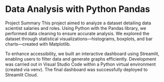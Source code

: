 # Data Analysis with Python Pandas

Project Summary
This project aimed to analyze a dataset detailing data scientist salaries and roles. 
Using Python with the Pandas library, we performed data cleaning to ensure accurate analysis. 
We explored the dataset through statistical visualizations—histograms, boxplots, and bar charts—created with Matplotlib.

To enhance accessibility, we built an interactive dashboard using Streamlit, enabling users to filter data and generate graphs efficiently. 
Development was carried out in Visual Studio Code within a Python virtual environment (created via venv). 
The final dashboard was successfully deployed to Streamlit Cloud.
